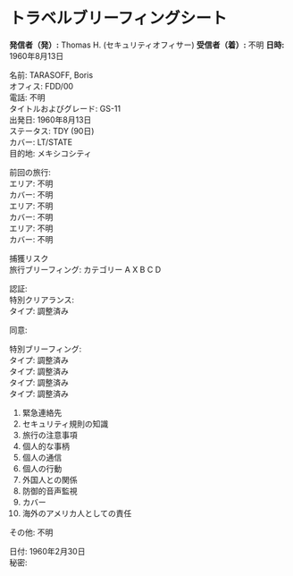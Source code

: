 # トラベルブリーフィングシート

**発信者（発）:** Thomas H. (セキュリティオフィサー)
**受信者（着）:** 不明
**日時:** 1960年8月13日

名前: TARASOFF, Boris  
オフィス: FDD/00  
電話: 不明  
タイトルおよびグレード: GS-11  
出発日: 1960年8月13日  
ステータス: TDY (90日)  
カバー: LT/STATE  
目的地: メキシコシティ  

前回の旅行:  
エリア: 不明  
カバー: 不明  
エリア: 不明  
カバー: 不明  
エリア: 不明  
カバー: 不明  

捕獲リスク  
旅行ブリーフィング: カテゴリー A X B C D  

認証:  
特別クリアランス:  
タイプ: 調整済み  

同意:  

特別ブリーフィング:  
タイプ: 調整済み  
タイプ: 調整済み  
タイプ: 調整済み  
タイプ: 調整済み  

1. 緊急連絡先  
2. セキュリティ規則の知識  
3. 旅行の注意事項  
4. 個人的な事柄  
5. 個人の通信  
6. 個人の行動  
7. 外国人との関係  
8. 防御的音声監視  
9. カバー  
10. 海外のアメリカ人としての責任  

その他: 不明  

日付: 1960年2月30日  
秘密:  
